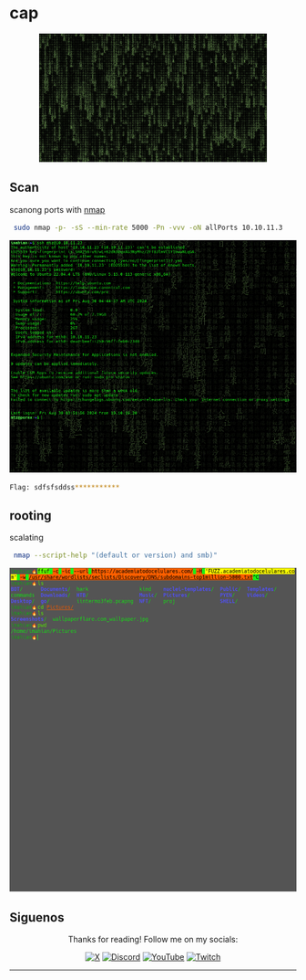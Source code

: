# cap

<div align='center'>
  <img src='machine_image.png' width='400' alt='Machine Image'>
</div>

## Scan

scanong ports with [nmap](https://nmap.org)

```bash
 sudo nmap -p- -sS --min-rate 5000 -Pn -vvv -oN allPorts 10.10.11.3
```

<div align='center'>
  <img src='allports.png' width='600' alt='Scan'>
</div>


```bash
Flag: sdfsfsddss***********
```
## rooting

scalating

```bash
 nmap --script-help "(default or version) and smb)"
```

<div align='center'>
  <img src='privileges.png' width='600' alt='rooting'>
</div>


## Siguenos

<div align='center'>
  <p>Thanks for reading! Follow me on my socials:</p>
  <a href='https://x.com/@imahian'><img src='https://www.vectorlogo.zone/logos/x/x-icon.svg' alt='X' width='40'></a>
  <a href='https://discord.gg/dbesG8EX'><img src='https://www.vectorlogo.zone/logos/discord/discord-icon.svg' alt='Discord' width='40'></a>
  <a href='https://youtube.com/@imahian'><img src='https://www.vectorlogo.zone/logos/youtube/youtube-icon.svg' alt='YouTube' width='40'></a>
  <a href='https://twitch.tv/imahian'><img src='https://www.vectorlogo.zone/logos/twitch/twitch-icon.svg' alt='Twitch' width='40'></a>
</div>

---
